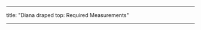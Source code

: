 - - -
title: "Diana draped top: Required Measurements"
- - -

<PatternMeasurements pattern='diana' />
